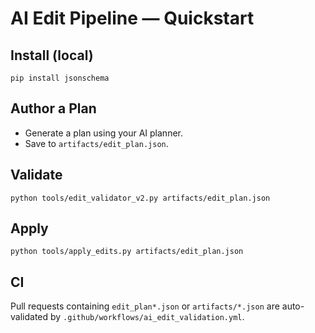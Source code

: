 ﻿# AI Edit Pipeline — Quickstart

## Install (local)

```
pip install jsonschema
```

## Author a Plan
- Generate a plan using your AI planner.
- Save to `artifacts/edit_plan.json`.

## Validate

```
python tools/edit_validator_v2.py artifacts/edit_plan.json
```

## Apply

```
python tools/apply_edits.py artifacts/edit_plan.json
```

## CI
Pull requests containing `edit_plan*.json` or `artifacts/*.json` are auto-validated by `.github/workflows/ai_edit_validation.yml`.
